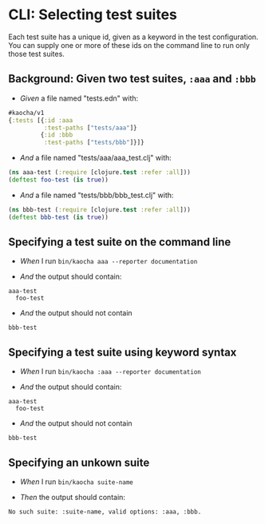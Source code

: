 # CLI: Selecting test suites

Each test suite has a unique id, given as a keyword in the test configuration.
  You can supply one or more of these ids on the command line to run only those
  test suites.

## Background: Given two test suites, `:aaa` and `:bbb`

- <em>Given </em> a file named "tests.edn" with:

``` clojure
#kaocha/v1
{:tests [{:id :aaa
          :test-paths ["tests/aaa"]}
         {:id :bbb
          :test-paths ["tests/bbb"]}]}
```


- <em>And </em> a file named "tests/aaa/aaa_test.clj" with:

``` clojure
(ns aaa-test (:require [clojure.test :refer :all]))
(deftest foo-test (is true))
```


- <em>And </em> a file named "tests/bbb/bbb_test.clj" with:

``` clojure
(ns bbb-test (:require [clojure.test :refer :all]))
(deftest bbb-test (is true))
```



## Specifying a test suite on the command line

- <em>When </em> I run `bin/kaocha aaa --reporter documentation`

- <em>And </em> the output should contain:

``` nil
aaa-test
  foo-test
```


- <em>And </em> the output should not contain

``` nil
bbb-test
```



## Specifying a test suite using keyword syntax

- <em>When </em> I run `bin/kaocha :aaa --reporter documentation`

- <em>And </em> the output should contain:

``` nil
aaa-test
  foo-test
```


- <em>And </em> the output should not contain

``` nil
bbb-test
```



## Specifying an unkown suite

- <em>When </em> I run `bin/kaocha suite-name`

- <em>Then </em> the output should contain:

``` nil
No such suite: :suite-name, valid options: :aaa, :bbb.
```



